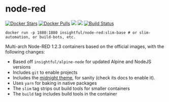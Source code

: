 # node-red

[![Docker Stars](https://img.shields.io/docker/stars/insightful/node-red.svg)](https://hub.docker.com/r/insightful/node-red)
[![Docker Pulls](https://img.shields.io/docker/pulls/insightful/node-red.svg)](https://hub.docker.com/r/insightful/node-red)
[![](https://images.microbadger.com/badges/image/insightful/node-red.svg)](https://microbadger.com/images/insightful/node-red "Get your own image badge on microbadger.com")
[![](https://images.microbadger.com/badges/version/insightful/node-red.svg)](https://microbadger.com/images/insightful/node-red "Get your own version badge on microbadger.com")
[![Build Status](https://travis-ci.org/insightfulsystems/node-red.svg?branch=master)](https://travis-ci.org/insightfulsystems/node-red "Build Status")


```
docker run -p 1880:1880 insightful/node-red:slim-base # or slim-automation, or build-bots, etc.
```

Multi-arch Node-RED 1.2.3 containers based on the official images, with the following changes:

* Based off `insightful/alpine-node` for updated Alpine and NodeJS versions
* Includes `git` to enable projects
* Includes the [midnight theme](https://github.com/node-red-contrib-themes/midnight-red), for sanity (check its docs to enable it).
* Uses `yarn` for baking in native packages
* The `slim` tag strips out build tools for smaller containers
* The `build` tag includes build tools in the container
